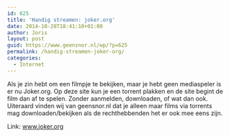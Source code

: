 ```yaml
---
id: 625
title: 'Handig streamen: joker.org'
date: 2014-10-28T18:41:10+01:00
author: Joris
layout: post
guid: https://www.geensnor.nl/wp/?p=625
permalink: /handig-streamen-joker-org/
categories:
  - Internet
---
```

Als je zin hebt om een filmpje te bekijken, maar je hebt geen mediaspeler is er nu Joker.org. Op deze site kun je een torrent plakken en de site begint de film dan af te spelen. Zonder aanmelden, downloaden, of wat dan ook. Uiteraard vinden wij van geensnor.nl dat je alleen maar films via torrents mag downloaden/bekijken als de rechthebbenden het er ook mee eens zijn.

Link: <a href="https://www.joker.org" target="_blank">www.joker.org</a>